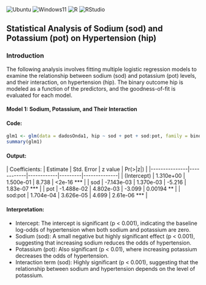 ![Ubuntu](https://img.shields.io/badge/Ubuntu-Linux-orange)
![Windows11](https://img.shields.io/badge/Windows-11-blue)
![R](https://img.shields.io/badge/R-276DC3?logo=r&logoColor=white&style=flat)
![RStudio](https://img.shields.io/badge/RStudio-75AADB?logo=rstudio&logoColor=white&style=flat)

## Statistical Analysis of Sodium (sod) and Potassium (pot) on Hypertension (hip)

### Introduction

The following analysis involves fitting multiple logistic regression models to examine the relationship between sodium (sod) and potassium (pot) levels, and their interaction, on hypertension (hip). The binary outcome hip is modeled as a function of the predictors, and the goodness-of-fit is evaluated for each model.

#### Model 1: Sodium, Potassium, and Their Interaction

#### Code:
```r
glm1 <- glm(data = dadosOnda1, hip ~ sod + pot + sod:pot, family = binomial)
summary(glm1)
```
#### Output: 

| Coefficients: | Estimate   | Std. Error | z value | Pr(>|z|)     |
|---------------|------------|------------|---------|--------------|
| (Intercept)   | 1.310e+00 | 1.500e-01 | 8.738 | <2e-16 *** |
| sod           | -7.143e-03 | 1.370e-03 | -5.216 | 1.83e-07 *** |
| pot           | -1.488e-02 | 4.802e-03 | -3.099 | 0.00194 ** |
| sod:pot       | 1.704e-04 | 3.626e-05 | 4.699 | 2.61e-06 *** |


#### Interpretation:

- Intercept: The intercept is significant (p < 0.001), indicating the baseline log-odds of hypertension when both sodium and potassium are zero.
- Sodium (sod): A small negative but highly significant effect (p < 0.001), suggesting that increasing sodium reduces the odds of hypertension.
- Potassium (pot): Also significant (p < 0.01), where increasing potassium decreases the odds of hypertension.
- Interaction term (sod): Highly significant (p < 0.001), suggesting that the relationship between sodium and hypertension depends on the level of potassium.